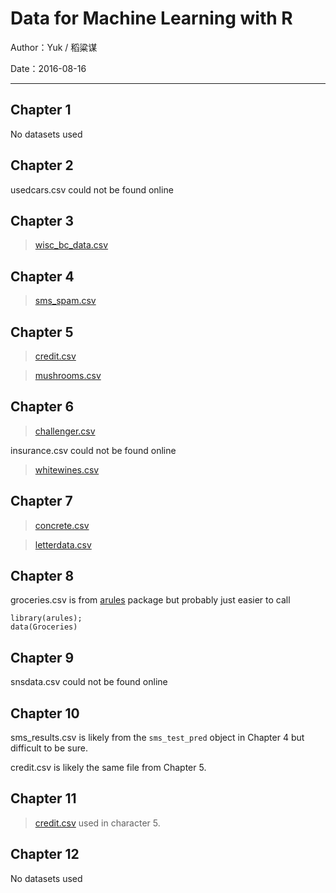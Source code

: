 # Data for Machine Learning with R

Author：Yuk / 稻粱谋

Date：2016-08-16

---
## Chapter 1
No datasets used

## Chapter 2
usedcars.csv could not be found online

## Chapter 3
> [wisc_bc_data.csv](https://archive.ics.uci.edu/ml/machine-learning-databases/breast-cancer-wisconsin/)

## Chapter 4
> [sms_spam.csv](http://www.dt.fee.unicamp.br/~tiago/smsspamcollection/)

## Chapter 5
> [credit.csv](https://archive.ics.uci.edu/ml/machine-learning-databases/statlog/german/)

> [mushrooms.csv](https://archive.ics.uci.edu/ml/machine-learning-databases/mushroom/)

## Chapter 6
> [challenger.csv](https://archive.ics.uci.edu/ml/machine-learning-databases/space-shuttle/)

insurance.csv could not be found online

> [whitewines.csv](https://archive.ics.uci.edu/ml/machine-learning-databases/wine-quality/)

## Chapter 7
> [concrete.csv](https://archive.ics.uci.edu/ml/machine-learning-databases/concrete/compressive/)

> [letterdata.csv](https://archive.ics.uci.edu/ml/machine-learning-databases/letter-recognition/)

## Chapter 8
groceries.csv is from [arules](http://cran.r-project.org/web/packages/arules/index.html) package but probably just easier to call 
```
library(arules);
data(Groceries)
```

## Chapter 9
snsdata.csv could not be found online

## Chapter 10
sms_results.csv is likely from the `sms_test_pred` object in Chapter 4 but difficult to be sure.

credit.csv is likely the same file from Chapter 5.

## Chapter 11
> [credit.csv](https://archive.ics.uci.edu/ml/machine-learning-databases/statlog/german/) used in character 5.
## Chapter 12
No datasets used